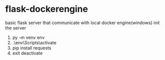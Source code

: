 # flask-dockerengine
 basic flask server that communicate with local docker engine(windows)
 init the server
 1) py -m venv env
 2) .\env\Scripts\activate
 3) pip install requests
 4) exit deactivate